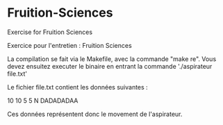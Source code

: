 # Fruition-Sciences
Exercise for Fruition Sciences

Exercice pour l'entretien : Fruition Sciences

La compilation se fait via le Makefile, avec la commande "make re".
Vous devez ensuitez executer le binaire en entrant la commande './aspirateur file.txt'

Le fichier file.txt contient les données suivantes :

10 10
5 5 N
DADADADAA

Ces données représentent donc le movement de l'aspirateur.
